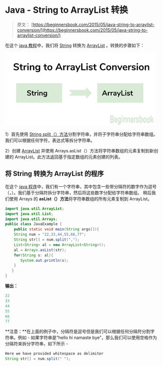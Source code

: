# Java - String to ArrayList 转换

> 原文： [https://beginnersbook.com/2015/05/java-string-to-arraylist-conversion/](https://beginnersbook.com/2015/05/java-string-to-arraylist-conversion/)

在这个 [java 教程](https://beginnersbook.com/java-tutorial-for-beginners-with-examples/)中，我们将 [String](https://beginnersbook.com/2013/12/java-strings/) 转换为 [ArrayList](https://beginnersbook.com/2013/12/java-arraylist/) 。转换的步骤如下：

![Java - Convert String to ArrayList](img/027ac151619bc5675bdce863c6bc0a84.jpg)

1）首先使用 [String split（）方法](https://beginnersbook.com/2013/12/java-string-split-method-example/)分割字符串，并将子字符串分配给字符串数组。我们可以根据任何字符，表达式等拆分字符串。

2）创建 [ArrayList](https://beginnersbook.com/2013/12/java-arraylist/) 并使用 Arrays.asList（）方法将字符串数组的元素复制到新创建的 ArrayList。此方法返回基于指定数组的元素创建的列表。

## 将 String 转换为 ArrayList 的程序

在这个 [java 程序](https://beginnersbook.com/2017/09/java-examples/)中，我们有一个字符串，其中包含一些带分隔符的数字作为逗号（，）。我们基于分隔符拆分字符串，然后将这些数字分配给字符串数组。
稍后我们使用 Arrays 的 **asList（）方法**将字符串数组的所有元素复制到 ArrayList。

```java
import java.util.ArrayList;
import java.util.List;
import java.util.Arrays;
public class JavaExample {
    public static void main(String args[]){
	String num = "22,33,44,55,66,77";
	String str[] = num.split(",");
	List<String> al = new ArrayList<String>();
	al = Arrays.asList(str);
	for(String s: al){
	   System.out.println(s);
	}
   }
}
```

**输出：**

```java
22
33
44
55
66
77

```

**注意：**在上面的例子中，分隔符是逗号但是我们可以根据任何分隔符分割字符串。例如 - 如果字符串是“hello hi namaste bye”，那么我们可以使用空格作为分隔符来拆分字符串，如下所示 -

```java
Here we have provided whitespace as delimiter
String str[] = num.split(" ");
```